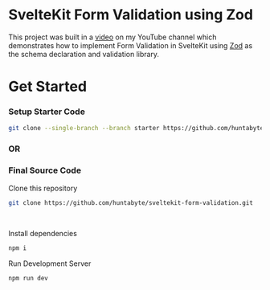 # SvelteKit Form Validation using Zod

This project was built in a [video](https://youtube.com/@huntabyte) on my YouTube channel which demonstrates how to implement Form Validation in SvelteKit using [Zod](https://zod.dev) as the schema declaration and validation library.

# Get Started

### Setup Starter Code
```bash
git clone --single-branch --branch starter https://github.com/huntabyte/sveltekit-form-validation.git
```

### OR

### Final Source Code
Clone this repository
```bash
git clone https://github.com/huntabyte/sveltekit-form-validation.git
```

<br>

Install dependencies
```bash
npm i
```

Run Development Server
```bash
npm run dev
```
